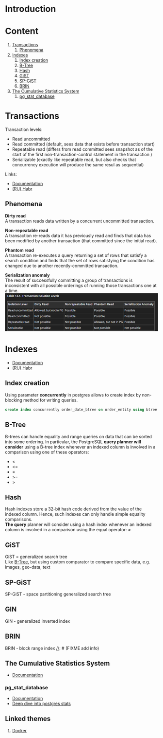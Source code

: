 # Introduction

# Content
1. [Transactions](#Transactions)
   1. [Phenomena](#Phenomena)
2. [Indexes](#Indexes)
   1. [Index creation](#index-creation)
   2. [B-Tree](#b-tree)
   3. [Hash](#hash)
   4. [GiST](#gist)
   5. [SP-GiST](#sp-gist)
   6. [BRIN](#brin)
3. [The Cumulative Statistics System](#the-cumulative-statistics-system)
   1. [pg_stat_database](#pg_stat_database)

# Transactions
Transaction levels:
- Read uncommitted
- Read committed (default, sees data that exists before transaction start)
- Repeatable read (differs from read committed sees snapshot as of the start of the first non-transaction-control statement in the transaction )
- Serializable (exactly like repeatable read, but also checks that concurrency execution will produce the same resul as sequential)

Links:
- [Documentation](https://www.postgresql.org/docs/current/transaction-iso.html)
- [(RU) Habr](https://habr.com/en/post/317884/)
## Phenomena
**Dirty read**  
A transaction reads data written
by a concurrent uncommitted transaction.

**Non-repeatable read**  
A transaction re-reads data it has previously
read and finds that data has been modified by another
transaction (that committed since the initial read).

**Phantom read**  
A transaction re-executes a query returning a set of rows
that satisfy a search condition and finds that the set of rows
satisfying the condition has changed due to another recently-committed
transaction.

**Serialization anomaly**  
The result of successfully committing a group of transactions
is inconsistent with all possible orderings of running those
transactions one at a time.
![phenomena.png](phenomena.png)

# Indexes
- [Documentation](https://www.postgresql.org/docs/current/indexes.html)
- [(RU) Habr](https://habr.com/en/company/postgrespro/blog/326096/)

## Index creation
Using parameter **concurrently** in postgres allows to 
create index by non-blocking method for writing queries.
```sql
create index concurrently order_date_btree on order_entity using btree (order_date);
```


## B-Tree
B-trees can handle equality and range queries on data that can 
be sorted into some ordering. 
In particular, the PostgreSQL **query planner will consider** 
using a B-tree index whenever 
an indexed column is involved in a comparison using one of 
these operators:
- <
- <=
- =
- \>= 
- \>
## Hash
Hash indexes store a 32-bit hash code derived from the value of 
the indexed column. Hence, such indexes can only handle simple 
equality comparisons.   
**The query** planner will consider using a hash 
index whenever an indexed column is involved in a comparison using 
the equal operator: *=*
## GiST
GiST = generalized search tree  
Like [B-Tree](#b-tree), but using custom comparator to compare specific data,
e.g. images, geo-data, text
## SP-GiST
SP-GiST - space partitioning generalized search tree

[//]: # (FIXME add info)
## GIN
GIN - generalized inverted index  

[//]: # (FIXME add info)
## BRIN
BRIN - block range index
[//]: # (FIXME add info)

## The Cumulative Statistics System
- [Documentation](https://www.postgresql.org/docs/current/monitoring-stats.html)
### pg_stat_database
- [Documentation](https://www.postgresql.org/docs/current/monitoring-stats.html#PG-STAT-DATABASE-VIEW)
- [Deep dive into postgres stats](https://dataegret.com/2017/03/deep-dive-into-postgres-stats-pg_stat_database/)

## Linked themes
1. [Docker](https://github.com/Regyl/KnowledgeDB/tree/master/virtual/docker)
